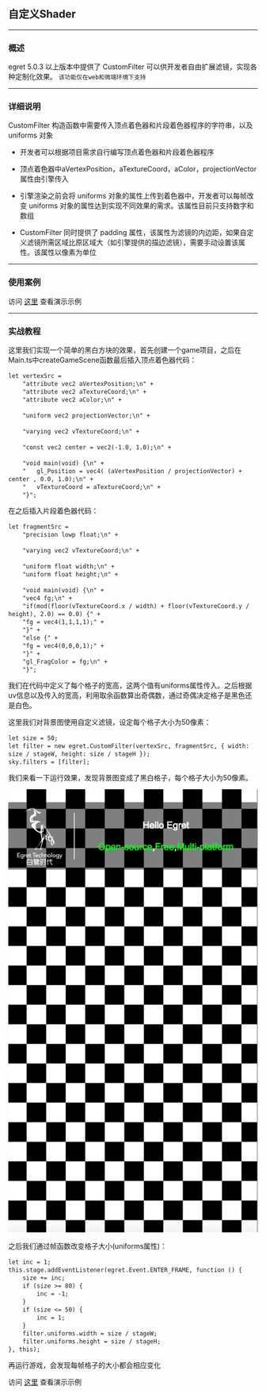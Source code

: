 ## 自定义Shader

------------------


### 概述
egret 5.0.3 以上版本中提供了 CustomFilter 可以供开发者自由扩展滤镜，实现各种定制化效果。
`该功能仅在web和微端环境下支持`

------

### 详细说明
CustomFilter 构造函数中需要传入顶点着色器和片段着色器程序的字符串，以及 uniforms 对象

* 开发者可以根据项目需求自行编写顶点着色器和片段着色器程序

* 顶点着色器中aVertexPosition，aTextureCoord，aColor，projectionVector属性由引擎传入

* 引擎渲染之前会将 uniforms 对象的属性上传到着色器中，开发者可以每帧改变 uniforms 对象的属性达到实现不同效果的需求。该属性目前只支持数字和数组

* CustomFilter 同时提供了 padding 属性，该属性为滤镜的内边距，如果自定义滤镜所需区域比原区域大（如引擎提供的描边滤镜），需要手动设置该属性。该属性以像素为单位

------

### 使用案例
访问 [这里](http://developer.egret.com/cn/example/egret2d/index.html#210-egret2d-customefilter) 查看演示示例

------

### 实战教程
这里我们实现一个简单的黑白方块的效果，首先创建一个game项目，之后在Main.ts中createGameScene函数最后插入顶点着色器代码：

```
let vertexSrc =
	"attribute vec2 aVertexPosition;\n" +
	"attribute vec2 aTextureCoord;\n" +
	"attribute vec2 aColor;\n" +
	
	"uniform vec2 projectionVector;\n" +
	
	"varying vec2 vTextureCoord;\n" +
	
	"const vec2 center = vec2(-1.0, 1.0);\n" +
	
	"void main(void) {\n" +
	"   gl_Position = vec4( (aVertexPosition / projectionVector) + center , 0.0, 1.0);\n" +
	"   vTextureCoord = aTextureCoord;\n" +
	"}";
```

在之后插入片段着色器代码：

```
let fragmentSrc =
    "precision lowp float;\n" +

    "varying vec2 vTextureCoord;\n" +

    "uniform float width;\n" +
    "uniform float height;\n" +

    "void main(void) {\n" +
    "vec4 fg;\n" +
    "if(mod(floor(vTextureCoord.x / width) + floor(vTextureCoord.y / height), 2.0) == 0.0) {" +
    "fg = vec4(1,1,1,1);" +
    "}" +
    "else {" +
    "fg = vec4(0,0,0,1);" +
    "}" +
    "gl_FragColor = fg;\n" +
    "}";
```
我们在代码中定义了每个格子的宽高，这两个值有uniforms属性传入。之后根据uv信息以及传入的宽高，利用取余函数算出奇偶数，通过奇偶决定格子是黑色还是白色。

这里我们对背景图使用自定义滤镜，设定每个格子大小为50像素：

```
let size = 50;
let filter = new egret.CustomFilter(vertexSrc, fragmentSrc, { width: size / stageW, height: size / stageH });
sky.filters = [filter];
```

我们来看一下运行效果，发现背景图变成了黑白格子，每个格子大小为50像素。

![](heibai.png)

之后我们通过帧函数改变格子大小(uniforms属性)：

```
let inc = 1;
this.stage.addEventListener(egret.Event.ENTER_FRAME, function () {
    size += inc;
    if (size >= 80) {
        inc = -1;
    }
    if (size <= 50) {
        inc = 1;
    }
    filter.uniforms.width = size / stageW;
    filter.uniforms.height = size / stageH;
}, this);
```

再运行游戏，会发现每帧格子的大小都会相应变化

访问 [这里](http://developer.egret.com/cn/example/egret2d/index.html#210-egret2d-heibai) 查看演示示例